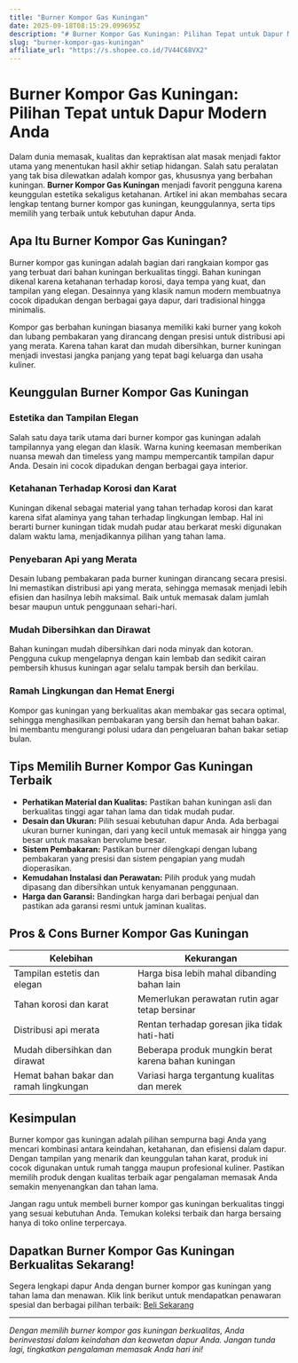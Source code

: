 ```yaml
---
title: "Burner Kompor Gas Kuningan"
date: 2025-09-18T08:15:29.099695Z
description: "# Burner Kompor Gas Kuningan: Pilihan Tepat untuk Dapur Modern Anda..."
slug: "burner-kompor-gas-kuningan"
affiliate_url: "https://s.shopee.co.id/7V44C68VX2"
---
```

# Burner Kompor Gas Kuningan: Pilihan Tepat untuk Dapur Modern Anda

Dalam dunia memasak, kualitas dan kepraktisan alat masak menjadi faktor utama yang menentukan hasil akhir setiap hidangan. Salah satu peralatan yang tak bisa dilewatkan adalah kompor gas, khususnya yang berbahan kuningan. **Burner Kompor Gas Kuningan** menjadi favorit pengguna karena keunggulan estetika sekaligus ketahanan. Artikel ini akan membahas secara lengkap tentang burner kompor gas kuningan, keunggulannya, serta tips memilih yang terbaik untuk kebutuhan dapur Anda.

## Apa Itu Burner Kompor Gas Kuningan?

Burner kompor gas kuningan adalah bagian dari rangkaian kompor gas yang terbuat dari bahan kuningan berkualitas tinggi. Bahan kuningan dikenal karena ketahanan terhadap korosi, daya tempa yang kuat, dan tampilan yang elegan. Desainnya yang klasik namun modern membuatnya cocok dipadukan dengan berbagai gaya dapur, dari tradisional hingga minimalis.

Kompor gas berbahan kuningan biasanya memiliki kaki burner yang kokoh dan lubang pembakaran yang dirancang dengan presisi untuk distribusi api yang merata. Karena tahan karat dan mudah dibersihkan, burner kuningan menjadi investasi jangka panjang yang tepat bagi keluarga dan usaha kuliner.

## Keunggulan Burner Kompor Gas Kuningan

### Estetika dan Tampilan Elegan

Salah satu daya tarik utama dari burner kompor gas kuningan adalah tampilannya yang elegan dan klasik. Warna kuning keemasan memberikan nuansa mewah dan timeless yang mampu mempercantik tampilan dapur Anda. Desain ini cocok dipadukan dengan berbagai gaya interior.

### Ketahanan Terhadap Korosi dan Karat

Kuningan dikenal sebagai material yang tahan terhadap korosi dan karat karena sifat alaminya yang tahan terhadap lingkungan lembap. Hal ini berarti burner kuningan tidak mudah pudar atau berkarat meski digunakan dalam waktu lama, menjadikannya pilihan yang tahan lama.

### Penyebaran Api yang Merata

Desain lubang pembakaran pada burner kuningan dirancang secara presisi. Ini memastikan distribusi api yang merata, sehingga memasak menjadi lebih efisien dan hasilnya lebih maksimal. Baik untuk memasak dalam jumlah besar maupun untuk penggunaan sehari-hari.

### Mudah Dibersihkan dan Dirawat

Bahan kuningan mudah dibersihkan dari noda minyak dan kotoran. Pengguna cukup mengelapnya dengan kain lembab dan sedikit cairan pembersih khusus kuningan agar selalu tampak bersih dan berkilau.

### Ramah Lingkungan dan Hemat Energi

Kompor gas kuningan yang berkualitas akan membakar gas secara optimal, sehingga menghasilkan pembakaran yang bersih dan hemat bahan bakar. Ini membantu mengurangi polusi udara dan pengeluaran bahan bakar setiap bulan.

## Tips Memilih Burner Kompor Gas Kuningan Terbaik

- **Perhatikan Material dan Kualitas:** Pastikan bahan kuningan asli dan berkualitas tinggi agar tahan lama dan tidak mudah pudar.
- **Desain dan Ukuran:** Pilih sesuai kebutuhan dapur Anda. Ada berbagai ukuran burner kuningan, dari yang kecil untuk memasak air hingga yang besar untuk masakan bervolume besar.
- **Sistem Pembakaran:** Pastikan burner dilengkapi dengan lubang pembakaran yang presisi dan sistem pengapian yang mudah dioperasikan.
- **Kemudahan Instalasi dan Perawatan:** Pilih produk yang mudah dipasang dan dibersihkan untuk kenyamanan penggunaan.
- **Harga dan Garansi:** Bandingkan harga dari berbagai penjual dan pastikan ada garansi resmi untuk jaminan kualitas.

## Pros & Cons Burner Kompor Gas Kuningan

| Kelebihan                                    | Kekurangan                                    |
|----------------------------------------------|------------------------------------------------|
| Tampilan estetis dan elegan                | Harga bisa lebih mahal dibanding bahan lain |
| Tahan korosi dan karat                     | Memerlukan perawatan rutin agar tetap bersinar |
| Distribusi api merata                       | Rentan terhadap goresan jika tidak hati-hati |
| Mudah dibersihkan dan dirawat             | Beberapa produk mungkin berat karena bahan kuningan |
| Hemat bahan bakar dan ramah lingkungan     | Variasi harga tergantung kualitas dan merek |

## Kesimpulan

Burner kompor gas kuningan adalah pilihan sempurna bagi Anda yang mencari kombinasi antara keindahan, ketahanan, dan efisiensi dalam dapur. Dengan tampilan yang menarik dan keunggulan tahan karat, produk ini cocok digunakan untuk rumah tangga maupun profesional kuliner. Pastikan memilih produk dengan kualitas terbaik agar pengalaman memasak Anda semakin menyenangkan dan tahan lama.

Jangan ragu untuk membeli burner kompor gas kuningan berkualitas tinggi yang sesuai kebutuhan Anda. Temukan koleksi terbaik dan harga bersaing hanya di toko online terpercaya.

## Dapatkan Burner Kompor Gas Kuningan Berkualitas Sekarang!

Segera lengkapi dapur Anda dengan burner kompor gas kuningan yang tahan lama dan menawan. Klik link berikut untuk mendapatkan penawaran spesial dan berbagai pilihan terbaik: [Beli Sekarang](https://s.shopee.co.id/7V44C68VX2)

---

*Dengan memilih burner kompor gas kuningan berkualitas, Anda berinvestasi dalam keindahan dan keawetan dapur Anda. Jangan tunda lagi, tingkatkan pengalaman memasak Anda hari ini!*